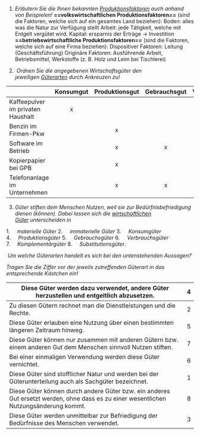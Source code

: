 
1. *Erläutern Sie die Ihnen bekannten [Produktionsfaktoren](obsidian://open?vault=Vault&file=WiSoR%201%2Fadditional%20Media%2FDienstag%2FProduktionsfaktoren.pdf) auch anhand von Beispielen!*
	**==volkswirtschaftlichen Produktionsfaktoren==** (sind die Faktoren, welche sich auf ein gesamtes Land beziehen):
		Boden: alles was die Natur zur Verfügung stellt 
		Arbeit: jede Tätigkeit, welche mit Entgelt vergütet wird.
		Kapital:  ersparnis der Erträge → Investition 
	**==betriebswirtschaftliche Produktionsfaktoren==** (sind die Faktoren, welche sich auf eine Firma beziehen):
		Dispositiver Faktoren: Leitung (Geschäftsführung)
		Originäre Faktoren: Ausführende Arbeit, Betriebsmittel, Werkstoffe (z. B. Holz und Leim bei Tischlerei)


2.  *Ordnen Sie die angegebenen Wirtschaftsgüter den jeweiligen [Güterarten](https://gpb-digital.de/pluginfile.php/3560/mod_assign/intro/Bed%C3%BCrfnisG%C3%BCterarten.pdf) durch Ankreuzen zu!*

|                                   | Konsumgut | Produktionsgut | Gebrauchsgut | Verbrauchsgut |
| --------------------------------- | :-------: | :------------: | :----------: | :-----------: |
| Kaffeepulver im privaten Haushalt |     x     |                |              |       x       |
| Benzin im Firmen-Pkw              |           |       x        |              |       x       |
| Software im Betrieb               |           |       x        |      x       |               |
| Kopierpapier bei GPB              |           |       x        |              |       x       |
| Telefonanlage im Unternehmen      |           |       x        |      x       |               |

3. *Güter stiften dem Menschen Nutzen, weil sie zur Bedürfnisbefriedigung dienen (können). Dabei lassen sich die [wirtschaftlichen Güter](https://gpb-digital.de/pluginfile.php/3560/mod_assign/intro/Bed%C3%BCrfnisG%C3%BCterarten%20%281%29.pdf) unterscheiden in*

1.     *materielle Güter*
2.     *immaterielle Güter*
3.     *Konsumgüter*
4.     *Produktionsgüter*
5.     *Gebrauchsgüter*
6.     *Verbrauchsgüter*
7.     *Komplementärgüter*
8.     *Substitutionsgüter*.

 *Um welche Güterarten handelt es sich bei den untenstehenden Aussagen?*

*Tragen Sie die Ziffer vor der jeweils zutreffenden Güterart in das entsprechende Kästchen ein!*

| Diese Güter werden dazu verwendet, andere Güter herzustellen und entgeltlich abzusetzen.                                              |  4  |
| ------------------------------------------------------------------------------------------------------------------------------------- | :-: |
| Zu diesen Gütern rechnet man die Dienstleistungen und die Rechte.                                                                     |  2  |
| Diese Güter erlauben eine Nutzung über einen bestimmten längeren Zeitraum hinweg.                                                     |  5  |
| Diese Güter können nur zusammen mit anderen Gütern bzw. einem anderen Gut dem Menschen sinnvoll Nutzen stiften.                       |  7  |
| Bei einer einmaligen Verwendung werden diese Güter vernichtet.                                                                        |  6  |
| Diese Güter sind stofflicher Natur und werden bei der Güterunterteilung auch als Sachgüter bezeichnet.                                |  1  |
| Diese Güter können durch andere Güter bzw. ein anderes Gut ersetzt werden, ohne dass es zu einer wesentlichen Nutzungsänderung kommt. |  8  |
| Diese Güter werden unmittelbar zur Befriedigung der Bedürfnisse des Menschen verwendet.                                               |  3  |
